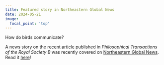 ```yaml
---
title: Featured story in Northeastern Global News
date: 2024-05-21
image:
  focal_point: 'top'
---
```


How do birds communicate?

<!--more-->

 A news story on the [recent article](https://royalsocietypublishing.org/doi/10.1098/rstb.2023.0190) published in *Philosophical Transactions of the Royal Society B* was recently covered on [Northeastern Global News](https://news.northeastern.edu/). Read it [here](https://news.northeastern.edu/2024/05/21/how-do-birds-communicate/)!
